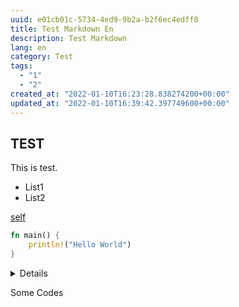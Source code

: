 ```yaml
---
uuid: e01cb01c-5734-4ed9-9b2a-b2f6ec4edff8
title: Test Markdown En
description: Test Markdown
lang: en
category: Test
tags:
  - "1"
  - "2"
created_at: "2022-01-10T16:23:28.838274200+00:00"
updated_at: "2022-01-10T16:39:42.397749600+00:00"
---
```


## TEST

This is test.

- List1
- List2

[self](test_post.md)

```rust
fn main() {
    println!("Hello World")
}
```

<summary>

<details>RUN</details>

Some Codes

</summary>